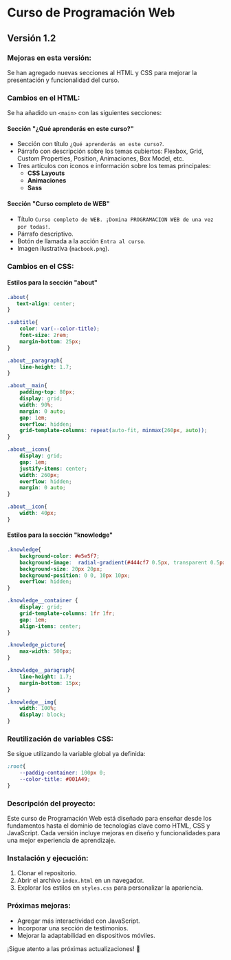 # Curso de Programación Web

## Versión 1.2

### Mejoras en esta versión:

Se han agregado nuevas secciones al HTML y CSS para mejorar la presentación y funcionalidad del curso.

### Cambios en el HTML:

Se ha añadido un `<main>` con las siguientes secciones:

#### Sección "¿Qué aprenderás en este curso?"
- Sección con título `¿Qué aprenderás en este curso?`.
- Párrafo con descripción sobre los temas cubiertos: Flexbox, Grid, Custom Properties, Position, Animaciones, Box Model, etc.
- Tres artículos con iconos e información sobre los temas principales:
  - **CSS Layouts**
  - **Animaciones**
  - **Sass**

#### Sección "Curso completo de WEB"
- Título `Curso completo de WEB. ¡Domina PROGRAMACION WEB de una vez por todas!`.
- Párrafo descriptivo.
- Botón de llamada a la acción `Entra al curso`.
- Imagen ilustrativa (`macbook.png`).

### Cambios en el CSS:

#### Estilos para la sección "about"
```css
.about{
   text-align: center;
}

.subtitle{
    color: var(--color-title);
    font-size: 2rem;
    margin-bottom: 25px;
}

.about__paragraph{
    line-height: 1.7;
}

.about__main{
    padding-top: 80px;
    display: grid;
    width: 90%;
    margin: 0 auto;
    gap: 1em;
    overflow: hidden;
    grid-template-columns: repeat(auto-fit, minmax(260px, auto));
}

.about__icons{
    display: grid;
    gap: 1em;
    justify-items: center;
    width: 260px;
    overflow: hidden;
    margin: 0 auto;
}

.about__icon{
    width: 40px;
}
```

#### Estilos para la sección "knowledge"
```css
.knowledge{
    background-color: #e5e5f7;
    background-image:  radial-gradient(#444cf7 0.5px, transparent 0.5px), radial-gradient(#444cf7 0.5px, #e5e5f7 0.5px);
    background-size: 20px 20px;
    background-position: 0 0, 10px 10px;
    overflow: hidden;
}

.knowledge__container {
    display: grid;
    grid-template-columns: 1fr 1fr;
    gap: 1em;
    align-items: center;
}

.knowledge_picture{
    max-width: 500px;
}

.knowledge__paragraph{
    line-height: 1.7;
    margin-bottom: 15px;
}

.knowledge__img{
    width: 100%;
    display: block;
}
```

### Reutilización de variables CSS:

Se sigue utilizando la variable global ya definida:
```css
:root{
    --paddig-container: 100px 0;
    --color-title: #001A49;
}
```

### Descripción del proyecto:
Este curso de Programación Web está diseñado para enseñar desde los fundamentos hasta el dominio de tecnologías clave como HTML, CSS y JavaScript. Cada versión incluye mejoras en diseño y funcionalidades para una mejor experiencia de aprendizaje.

### Instalación y ejecución:
1. Clonar el repositorio.
2. Abrir el archivo `index.html` en un navegador.
3. Explorar los estilos en `styles.css` para personalizar la apariencia.

### Próximas mejoras:
- Agregar más interactividad con JavaScript.
- Incorporar una sección de testimonios.
- Mejorar la adaptabilidad en dispositivos móviles.

¡Sigue atento a las próximas actualizaciones! 🚀

